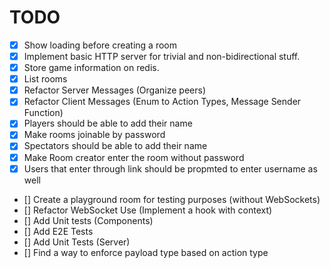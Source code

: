 # TODO

- [x] Show loading before creating a room
- [x] Implement basic HTTP server for trivial and non-bidirectional stuff.
- [x] Store game information on redis.
- [x] List rooms
- [x] Refactor Server Messages (Organize peers)
- [x] Refactor Client Messages (Enum to Action Types, Message Sender Function)
- [x] Players should be able to add their name
- [x] Make rooms joinable by password
- [x] Spectators should be able to add their name
- [x] Make Room creator enter the room without password
- [x] Users that enter through link should be propmted to enter username as well
- [] Create a playground room for testing purposes (without WebSockets)
- [] Refactor WebSocket Use (Implement a hook with context)
- [] Add Unit tests (Components)
- [] Add E2E Tests
- [] Add Unit Tests (Server)
- [] Find a way to enforce payload type based on action type